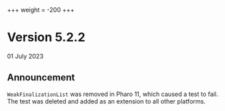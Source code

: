 +++
weight = -200
+++

# Version 5.2.2
01 July 2023

## Announcement
`WeakFinalizationList` was removed in Pharo 11, which caused a test to fail.
The test was deleted and added as an extension to all other platforms.
